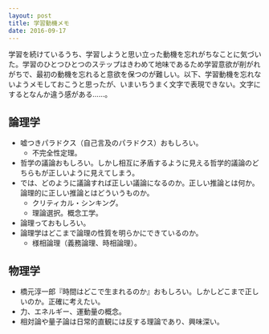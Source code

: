 ```yaml
---
layout: post
title: 学習動機メモ
date: 2016-09-17
---
```



学習を続けているうち、学習しようと思い立った動機を忘れがちなことに気づいた。学習のひとつひとつのステップはきわめて地味であるため学習意欲が削がれがちで、最初の動機を忘れると意欲を保つのが難しい。以下、学習動機を忘れないようメモしておこうと思ったが、いまいちうまく文字で表現できない。文字にするとなんか違う感がある……。


## 論理学
* 嘘つきパラドクス（自己言及のパラドクス）おもしろい。
	* 不完全性定理。
* 哲学の議論おもしろい。しかし相互に矛盾するように見える哲学的議論のどちらもが正しいように見えてしまう。
* では、どのように議論すれば正しい議論になるのか。正しい推論とは何か。論理的に正しい推論とはどういうものか。
	* クリティカル・シンキング。
	* 理論選択。概念工学。
* 論理っておもしろい。
* 論理学はどこまで論理の性質を明らかにできているのか。
	* 様相論理（義務論理、時相論理）。


## 物理学
* 橋元淳一郎『時間はどこで生まれるのか』おもしろい。しかしどこまで正しいのか。正確に考えたい。
* 力、エネルギー、運動量の概念。
* 相対論や量子論は日常的直観には反する理論であり、興味深い。
